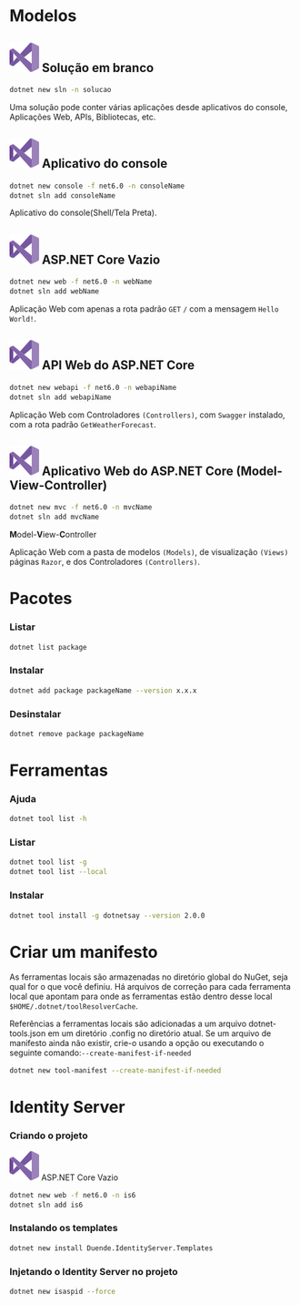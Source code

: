 # Modelos

## ![](./vs.svg) Solução em branco

```sh
dotnet new sln -n solucao
```

Uma solução pode conter várias aplicações desde aplicativos do console, Aplicações Web, APIs, Bibliotecas, etc.

## ![](./vs.svg) Aplicativo do console

```sh
dotnet new console -f net6.0 -n consoleName
dotnet sln add consoleName
```

Aplicativo do console(Shell/Tela Preta).

## ![](./vs.svg) ASP.NET Core Vazio

```sh
dotnet new web -f net6.0 -n webName
dotnet sln add webName
```

Aplicação Web com apenas a rota padrão `GET` `/` com a mensagem `Hello World!`.

## ![](./vs.svg) API Web do ASP.NET Core

```sh
dotnet new webapi -f net6.0 -n webapiName
dotnet sln add webapiName
```

Aplicação Web com Controladores `(Controllers)`, com `Swagger` instalado, com a rota padrão `GetWeatherForecast`.

## ![](./vs.svg) Aplicativo Web do ASP.NET Core (Model-View-Controller)

```sh
dotnet new mvc -f net6.0 -n mvcName
dotnet sln add mvcName
```

<b>M</b>odel-<b>V</b>iew-<b>C</b>ontroller

Aplicação Web com a pasta de modelos `(Models)`, de visualização `(Views)` páginas `Razor`, e dos Controladores `(Controllers)`.

# Pacotes

### Listar

```sh
dotnet list package
```

### Instalar

```sh
dotnet add package packageName --version x.x.x
```

### Desinstalar

```sh
dotnet remove package packageName
```

# Ferramentas

### Ajuda

```sh
dotnet tool list -h
```

### Listar

```sh
dotnet tool list -g
dotnet tool list --local
```

### Instalar

```sh
dotnet tool install -g dotnetsay --version 2.0.0
```

# Criar um manifesto

As ferramentas locais são armazenadas no diretório global do NuGet, seja qual for o que você definiu. Há arquivos de correção para cada ferramenta local que apontam para onde as ferramentas estão dentro desse local `$HOME/.dotnet/toolResolverCache`.

Referências a ferramentas locais são adicionadas a um arquivo dotnet-tools.json em um diretório .config no diretório atual. Se um arquivo de manifesto ainda não existir, crie-o usando a opção ou executando o seguinte comando:`--create-manifest-if-needed`

```sh
dotnet new tool-manifest --create-manifest-if-needed
```

# Identity Server

### Criando o projeto

![](./vs.svg) ASP.NET Core Vazio

```sh
dotnet new web -f net6.0 -n is6
dotnet sln add is6
```

### Instalando os templates

```sh
dotnet new install Duende.IdentityServer.Templates
```

### Injetando o Identity Server no projeto

```sh
dotnet new isaspid --force
```
